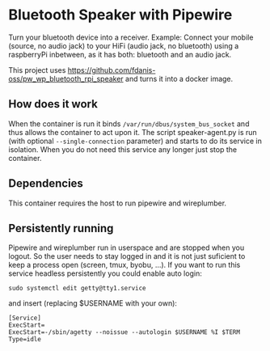 # Bluetooth Speaker with Pipewire
Turn your bluetooth device into a receiver. Example: Connect your mobile (source, no audio jack) to your HiFi (audio jack, no bluetooth) using a raspberryPi inbetween, as it has both: bluetooth and an audio jack. 

This project uses https://github.com/fdanis-oss/pw_wp_bluetooth_rpi_speaker and turns it into a docker image.

## How does it work
When the container is run it binds `/var/run/dbus/system_bus_socket` and thus allows the container to act upon it. The script speaker-agent.py is run (with optional `--single-connection` parameter) and starts to do its service in isolation. When you do not need this service any longer just stop the container.

## Dependencies
This container requires the host to run pipewire and wireplumber.

## Persistently running
Pipewire and wireplumber run in userspace and are stopped when you logout. So the user needs to stay logged in and it is not just suficient to keep a process open (screen, tmux, byobu, ...). If you want to run this service headless persistently you could enable auto login:

```
sudo systemctl edit getty@tty1.service
```

and insert (replacing $USERNAME with your own):

```
[Service]
ExecStart=
ExecStart=-/sbin/agetty --noissue --autologin $USERNAME %I $TERM
Type=idle
```
